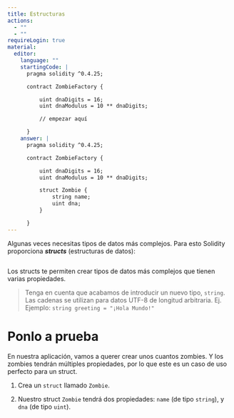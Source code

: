 ```yaml
---
title: Estructuras
actions:
  - ""
  - ""
requireLogin: true
material:
  editor:
    language: ""
    startingCode: |
      pragma solidity ^0.4.25;

      contract ZombieFactory {

          uint dnaDigits = 16;
          uint dnaModulus = 10 ** dnaDigits;

          // empezar aquí

      }
    answer: |
      pragma solidity ^0.4.25;

      contract ZombieFactory {

          uint dnaDigits = 16;
          uint dnaModulus = 10 ** dnaDigits;

          struct Zombie {
              string name;
              uint dna;
          }

      }
---
```


Algunas veces necesitas tipos de datos más complejos. Para esto Solidity proporciona **_structs_** (estructuras de datos):

```
```

Los structs te permiten crear tipos de datos más complejos que tienen varias propiedades.

> Tenga en cuenta que acabamos de introducir un nuevo tipo, `string`. Las cadenas se utilizan para datos UTF-8 de longitud arbitraria. Ej. Ejemplo: `string greeting = "¡Hola Mundo!"`

# Ponlo a prueba

En nuestra aplicación, vamos a querer crear unos cuantos zombies. Y los zombies tendrán múltiples propiedades, por lo que este es un caso de uso perfecto para un struct.

1. Crea un `struct` llamado `Zombie`.

2. Nuestro struct `Zombie` tendrá dos propiedades: `name` (de tipo `string`), y `dna` (de tipo `uint`).
